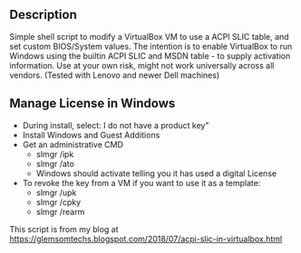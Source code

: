 ## Description
Simple shell script to modify a VirtualBox VM to use a ACPI SLIC table, and set custom BIOS/System values.
The intention is to enable VirtualBox to run Windows using the builtin ACPI SLIC and MSDN table - to supply activation information.
Use at your own risk, might not work universally across all vendors. (Tested with Lenovo and newer Dell machines)

## Manage License in Windows
* During install, select: I do not have a product key"
* Install Windows and Guest Additions
* Get an administrative CMD
	* slmgr /ipk <Product Key put out by setslic>
	* slmgr /ato
	* Windows should activate telling you it has used a digital License
* To revoke the key from a VM if you want to use it as a template:
	* slmgr /upk
	* slmgr /cpky
	* slmgr /rearm

This script is from my blog at https://glemsomtechs.blogspot.com/2018/07/acpi-slic-in-virtualbox.html
